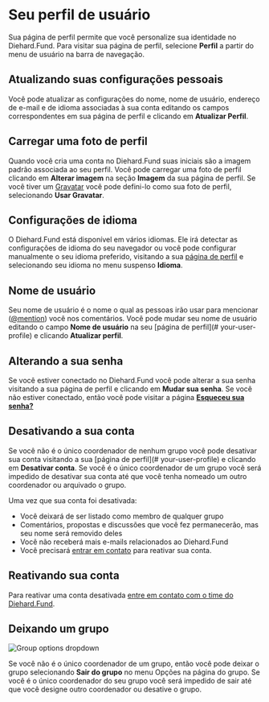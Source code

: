 # Seu perfil de usuário
 
Sua página de perfil permite que você personalize sua identidade no Diehard.Fund. Para visitar sua página de perfil, selecione **Perfil** a partir do menu de usuário na barra de navegação.
 
## Atualizando suas configurações pessoais
Você pode atualizar as configurações do nome, nome de usuário, endereço de e-mail e de idioma associadas à sua conta editando os campos correspondentes em sua página de perfil e clicando em **Atualizar Perfil**.
 
## Carregar uma foto de perfil
Quando você cria uma conta no Diehard.Fund suas iniciais são a imagem padrão associada ao seu perfil. Você pode carregar uma foto de perfil clicando em **Alterar imagem** na seção **Imagem** da sua página de perfil. Se você tiver um [Gravatar](https://en.gravatar.com/) você pode defini-lo como sua foto de perfil, selecionando **Usar Gravatar**.
 
## Configurações de idioma
O Diehard.Fund está disponível em vários idiomas. Ele irá detectar as configurações de idioma do seu navegador ou você pode configurar manualmente o seu idioma preferido, visitando a sua [página de perfil](#your-user-profile) e selecionando seu idioma no menu suspenso **Idioma**.
 
## Nome de usuário
Seu nome de usuário é o nome o qual as pessoas irão usar para mencionar ([@mention](comments.html#-mentioning-group-members)) você nos comentários. Você pode mudar seu nome de usuário editando o campo **Nome de usuário** na seu [página de perfil](# your-user-profile) e clicando **Atualizar perfil**.
 
## Alterando a sua senha
Se você estiver conectado no Diehard.Fund você pode alterar a sua senha visitando a sua página de perfil e clicando em **Mudar sua senha**. Se você não estiver conectado, então você pode visitar a página [**Esqueceu sua senha?**](https://www.loomio.org/users/password/new)
 
## Desativando a sua conta
Se você não é o único coordenador de nenhum grupo você pode desativar sua conta visitando a sua [página de perfil](# your-user-profile) e clicando em **Desativar conta**. Se você é o único coordenador de um grupo você será impedido de desativar sua conta até que você tenha nomeado um outro coordenador ou arquivado o grupo.
 
Uma vez que sua conta foi desativada:
 
* Você deixará de ser listado como membro de qualquer grupo
* Comentários, propostas e discussões que você fez permanecerão, mas seu nome será removido deles
* Você não receberá mais e-mails relacionados ao Diehard.Fund
* Você precisará [entrar em contato](https://loomio.org/contact) para reativar sua conta.
 
## Reativando sua conta
Para reativar uma conta desativada [entre em contato com o time do Diehard.Fund](https://loomio.org/contact).
 
## Deixando um grupo
 
<img class="screenshot" alt="Group options dropdown" src="options_dropdown.png" />
 
Se você não é o único coordenador de um grupo, então você pode deixar o grupo selecionando **Sair do grupo** no menu Opções na página do grupo. Se você é o único coordenador do seu grupo você será impedido de sair até que você designe outro coordenador ou desative o grupo.
